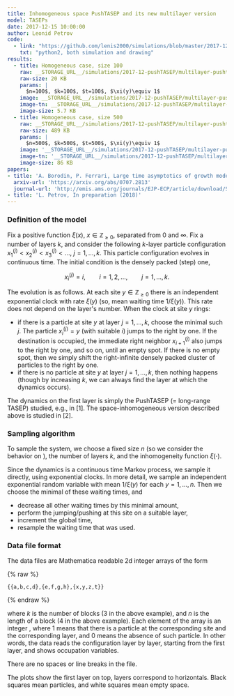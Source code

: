 ```yaml
---
title: Inhomogeneous space PushTASEP and its new multilayer version
model: TASEPs
date: 2017-12-15 10:00:00
author: Leonid Petrov
code:
  - link: "https://github.com/lenis2000/simulations/blob/master/2017-12-15-PushTASEP-multilayer/2017-12-15-PushTASEP-multilayer.py"
    txt: "python2, both simulation and drawing"
results:
  - title: Homogeneous case, size 100
    raw: __STORAGE_URL__/simulations/2017-12-pushTASEP/multilayer-pushtasep1.txt
    raw-size: 20 KB
    params: |
      $n=100$, $k=100$, $t=100$, $\xi(y)\equiv 1$
    image: __STORAGE_URL__/simulations/2017-12-pushTASEP/multilayer-pushtasep-graph1.png
    image-tn: __STORAGE_URL__/simulations/2017-12-pushTASEP/multilayer-pushtasep-graph1.png
    image-size: 5.7 KB
  - title: Homogeneous case, size 500
    raw: __STORAGE_URL__/simulations/2017-12-pushTASEP/multilayer-pushtasep10472.txt
    raw-size: 489 KB
    params: |
      $n=500$, $k=500$, $t=500$, $\xi(y)\equiv 1$
    image: '__STORAGE_URL__/simulations/2017-12-pushTASEP/multilayer-pushtasep-graph10472.png'
    image-tn: '__STORAGE_URL__/simulations/2017-12-pushTASEP/multilayer-pushtasep-graph10472-tn.png'
    image-size: 86 KB
papers:
- title: 'A. Borodin, P. Ferrari, Large time asymptotics of growth models on space-like paths I: PushASEP, Electron. J. Probab. (2008), vol. 13, 1380-1418'
  arxiv-url: 'https://arxiv.org/abs/0707.2813'
  journal-url: 'http://emis.ams.org/journals/EJP-ECP/article/download/541/541-1801-1-PB.pdf'
- title: 'L. Petrov, In preparation (2018)'
---
```



### Definition of the model

Fix a positive function $\xi(x)$, $x\in\mathbb{Z}_{\ge0}$, separated from $0$ and $\infty$.
Fix a number of layers $k$, and consider the following $k$-layer particle configuration
$x^{(j)}_1<x^{(j)}_2<x^{(j)}_3<\ldots$, $j=1,\ldots,k$.
This particle configuration evolves in continuous time.
The initial condition is the densely packed (step) one,

$$
x_i^{(j)}=i,\qquad i=1,2,\ldots,\qquad j=1,\ldots,k.
$$

The evolution is as follows. At each site $y\in\mathbb{Z}_{\ge0}$
there is an independent exponential clock with rate $\xi(y)$
(so, mean waiting time $1/\xi(y)$). This rate does not depend on the layer's number.
When the clock at site $y$ rings:

- if there is a particle at site $y$ at layer $j=1,\ldots,k$, choose the minimal such $j$.
The particle
$x_i^{(j)}=y$ (with suitable $i$) jumps to the right by one.
If the destination is occupied, the immediate right neighbor $x_{i+1}^{(j)}$ also
jumps to the right by one, and so on, until an empty spot.
If there is no empty spot, then we simply shift the right-infinite densely
packed cluster of particles to the right by one.
- if there is no particle at site $y$ at layer $j=1,\ldots,k$, then nothing happens
(though by increasing $k$, we can always find the layer at which the dynamics occurs).

The dynamics on the first layer <script type="math/tex">\{x_i^{(1)}\}</script> is
simply the PushTASEP (= long-range TASEP) studied, e.g., in [1].
The space-inhomogeneous version described above is studied in [2].

### Sampling algorithm

To sample the system, we choose a fixed size $n$ (so we consider the behavior
on <script type="math/tex">\{1,2,\ldots,n \}\subset\mathbb{Z}_{\ge0}</script>),
the number of layers $k$, and the inhomogeneity function $\xi(\cdot)$.

Since the dynamics is a continuous time Markov process, we sample it
directly,
using exponential clocks.
In more detail, we sample an independent exponential random variable
with mean $1/\xi(y)$ for each $y=1,\ldots,n$.
Then we choose the minimal of these waiting times, and
- decrease all other waiting times by this minimal amount,
- perform the jumping/pushing at this site on a suitable layer,
- increment the global time,
- resample the waiting time that was used.

### Data file format

The data files are Mathematica readable 2d integer arrays of the form

{% raw %}
```
{{a,b,c,d},{e,f,g,h},{x,y,z,t}}
```
{% endraw %}

where $k$ is the number of blocks ($3$ in the above example), and $n$ is the
length of a block ($4$ in the above example). Each element of the array is an
integer <script type="math/tex">\in \{0,1 \}</script>, where $1$ means that there is a particle at the corresponding
site and the corresponding layer, and $0$ means the absence of such particle. In other words, the data
reads the configuration layer by layer, starting from the first layer,
and shows occupation variables.

There are no spaces or line breaks in the file.

The plots show the first layer on top, layers correspond to horizontals.
Black squares mean particles, and white squares mean empty space.
